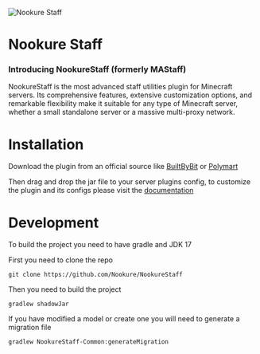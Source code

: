 
![Nookure Staff](https://i.imgur.com/3ngZgnP.png)

# Nookure Staff

### Introducing NookureStaff (formerly MAStaff)
NookureStaff is the most advanced staff utilities plugin for Minecraft servers. Its comprehensive features, extensive customization options, and remarkable flexibility make it suitable for any type of Minecraft server, whether a small standalone server or a massive multi-proxy network.

# Installation
Download the plugin from an official source like [BuiltByBit](https://builtbybit.com/resources/nookurestaff-staffmode-utils.25460/) or [Polymart](https://polymart.org/resource/nookurestaff-staffmode-amp-utils.3051)

Then drag and drop the jar file to your server plugins config, to customize the plugin and its configs please visit the [documentation](https://docs.nookure.com/nkstaff/what-is-nookurestaff.html)


# Development
To build the project you need to have gradle and JDK 17

First you need to clone the repo

```shell
git clone https://github.com/Nookure/NookureStaff
```

Then you need to build the project
```shell    
gradlew shadowJar
```

If you have modified a model or create one you will need to generate a migration file
```sh
gradlew NookureStaff-Common:generateMigration
```